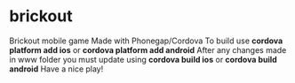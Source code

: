 # brickout
Brickout mobile game
Made with Phonegap/Cordova
To build use **cordova platform add ios** or **cordova platform add android**
After any changes made in www folder you must update using **cordova build ios** or **cordova build android**
Have a nice play!
